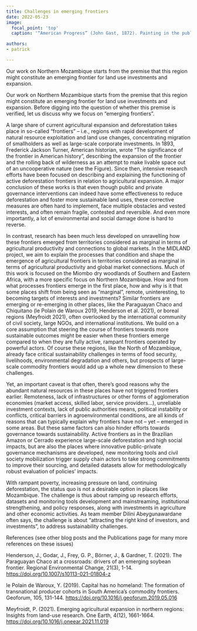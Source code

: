 ```yaml
---
title: Challenges in emerging frontiers
date: 2022-05-23
image:
  focal_point: 'top'
  caption: '“American Progress” (John Gast, 1872). Painting in the public domain. Obtained from [Wikimedia](https://commons.wikimedia.org/wiki/File:American_Progress_(John_Gast_painting).jpg)'

authors: 
- patrick

---
```


Our work on Northern Mozambique starts from the premise that this region might constitute an emerging frontier for land use investments and expansion. 
<!--more-->

Our work on Northern Mozambique starts from the premise that this region might constitute an emerging frontier for land use investments and expansion. Before digging into the question of whether this premise is verified, let us discuss why we focus on “emerging frontiers”. 

A large share of current agricultural expansion and deforestation takes place in so-called “frontiers” – i.e., regions with rapid development of natural resource exploitation and land use changes, concentrating migration of smallholders as well as large-scale corporate investments. In 1893, Frederick Jackson Turner, American historian, wrote “The significance of the frontier in American history”, describing the expansion of the frontier and the rolling back of wilderness as an attempt to make livable space out of an uncooperative nature (see the Figure). Since then, intensive research efforts have been focused on describing and explaining the functioning of active deforestation frontiers in relation to agricultural expansion. A major conclusion of these works is that even though public and private governance interventions can indeed have some effectiveness to reduce deforestation and foster more sustainable land uses, these corrective measures are often hard to implement, face multiple obstacles and vested interests, and often remain fragile, contested and reversible. And even more importantly, a lot of environmental and social damage done is hard to reverse. 

In contrast, research has been much less developed on unravelling how these frontiers emerged from territories considered as marginal in terms of agricultural productivity and connections to global markets. In the MIDLAND project, we aim to explain the processes that condition and shape the emergence of agricultural frontiers in territories considered as marginal in terms of agricultural productivity and global market connections. Much of this work is focused on the Miombo dry woodlands of Southern and Eastern Africa, with a more specific focus on Northern Mozambique. How and from what processes frontiers emerge in the first place, how and why is it that some places shift from being seen as “marginal”, remote, uninteresting, to becoming targets of interests and investments? Similar frontiers are emerging or re-emerging in other places, like the Paraguayan Chaco and Chiquitano (le Polain de Waroux 2019, Henderson et al. 2021), or boreal regions (Meyfroidt 2021), often overlooked by the international community of civil society, large NGOs, and international institutions. We build on a core assumption that steering the course of frontiers towards more sustainable outcomes might be easier when these frontiers emerge compared to when they are fully active, rampant frontiers operated by powerful actors. Of course these regions, like the North of Mozambique, already face critical sustainability challenges in terms of food security, livelihoods, environmental degradation and others, but prospects of large-scale commodity frontiers would add up a whole new dimension to these challenges.

Yet, an important caveat is that often, there’s good reasons why the abundant natural resources in these places have not triggered frontiers earlier. Remoteness, lack of infrastructures or other forms of agglomeration economies (market access, skilled labor, service providers…), unreliable investment contexts, lack of public authorities means, political instability or conflicts, critical barriers in agroenvironmental conditions, are all kinds of reasons that can typically explain why frontiers have not – yet – emerged in some areas. But these same factors can also hinder efforts towards governance towards sustainability. Active frontiers as in the Brazilian Amazon or Cerrado experience large-scale deforestation and high social impacts, but are also the places where innovative public-private governance mechanisms are developed, new monitoring tools and civil society mobilization trigger supply chain actors to take strong commitments to improve their sourcing, and detailed datasets allow for methodologically robust evaluation of policies’ impacts. 

With rampant poverty, increasing pressure on land, continuing deforestation, the status quo is not a desirable option in places like Mozambique. The challenge is thus about ramping up research efforts, datasets and monitoring tools development and mainstreaming, institutional strengthening, and policy responses, along with investments in agriculture and other economic activities. As team member Dilini Abeygunawardane often says, the challenge is about “attracting the right kind of investors, and investments”, to address sustainability challenges. 

References (see other blog posts and the Publications page for many more references on these issues)

Henderson, J., Godar, J., Frey, G. P., Börner, J., & Gardner, T. (2021). The Paraguayan Chaco at a crossroads: drivers of an emerging soybean frontier. Regional Environmental Change, 21(3), 1-14. https://doi.org/10.1007/s10113-021-01804-z

le Polain de Waroux, Y. (2019). Capital has no homeland: The formation of transnational producer cohorts in South America’s commodity frontiers. Geoforum, 105, 131-144. https://doi.org/10.1016/j.geoforum.2019.05.016

Meyfroidt, P. (2021). Emerging agricultural expansion in northern regions: Insights from land-use research. One Earth, 4(12), 1661-1664. https://doi.org/10.1016/j.oneear.2021.11.019
